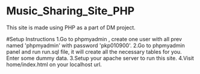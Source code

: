 # Music_Sharing_Site_PHP
This site is made using PHP as a part of DM project.

#Setup Instructions
1.Go to phpmyadmin , create one user with all prev named 'phpmyadmin' with password 'pkp010900'.
2.Go to phpmyadmin panel and run run.sql file, it will create all the necessary tables for you. Enter some dummy data.
3.Setup your apache server to run this site.
4.Visit home/index.html on your localhost url.
